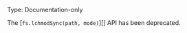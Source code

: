 
Type: Documentation-only

The [`fs.lchmodSync(path, mode)`][] API has been deprecated.

<a id="DEP0037"></a>
